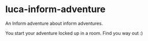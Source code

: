 # luca-inform-adventure

An Inform adventure about inform adventures.

You start your adventure locked up in a room. Find you way out :)
